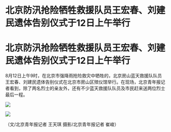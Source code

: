 # 北京防汛抢险牺牲救援队员王宏春、刘建民遗体告别仪式于12日上午举行

# 北京防汛抢险牺牲救援队员王宏春、刘建民遗体告别仪式于12日上午举行

8月12日上午9时，在北京市强降雨抢险救灾中牺牲的，北京房山蓝天救援队队员王宏春、刘建民遗体告别仪式在北京市房山区殡仪馆举行。在现场，北京青年报记者看到，除了两名烈士的亲友外，还有不少蓝天救援队队员及市民赶来送两位烈士最后一程。

![](https://inews.gtimg.com/om_bt/Oa35rVvvBBQQqYGXo5ujMzieNRmsZCMdQXGNT2t1bhDw8AA/1000)

![](https://inews.gtimg.com/om_bt/OCSpeCFmG2d5B7rL1iyvjJAVfocgqR0BDTrLgXQvBzPBIAA/1000)

（文/北京青年报记者 王天琪 摄影/北京青年报记者 崔峻）

